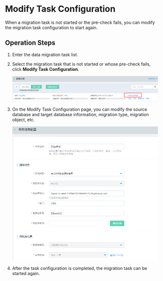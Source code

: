 # Modify Task Configuration  

When a migration task is not started or the pre-check fails, you can modify the migration task configuration to start again.  



## Operation Steps

1. Enter the data migration task list.

2. Select the migration task that is not started or whose pre-check fails, click **Modify Task Configuration**.

   ![image-20200113180223366](../../../../image/Data-Transmission-Service/dts-013.png)

3. On the Modify Task Configuration page, you can modify the source database and target database information, migration type, migration object, etc.  

   ![image-20200113180223366](../../../../image/Data-Transmission-Service/dts-014.png)

4. After the task configuration is completed, the migration task can be started again.  
